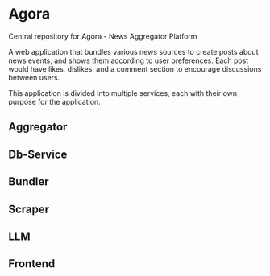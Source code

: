 # Agora

Central repository for Agora - News Aggregator Platform

A web application that bundles various news sources to create posts about news events, and shows them according to user preferences.
Each post would have likes, dislikes, and a comment section to encourage discussions between users.

This application is divided into multiple services, each with their own purpose for the application.

## Aggregator 


## Db-Service


## Bundler


## Scraper


## LLM


## Frontend